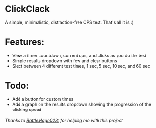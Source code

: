 # ClickClack
A simple, minimalistic, distraction-free CPS test. That's all it is :)

# Features:
- View a timer countdown, current cps, and clicks as you do the test
- Simple results dropdown with few and clear buttons
- Slect between 4 different test times, 1 sec, 5 sec, 10 sec, and 60 sec

# Todo:
- Add a button for custom times
- Add a graph on the results dropdown showing the progression of the clicking speed

###### Thanks to [BattleMage0231](https://github.com/BattleMage0231) for helping me with this project
